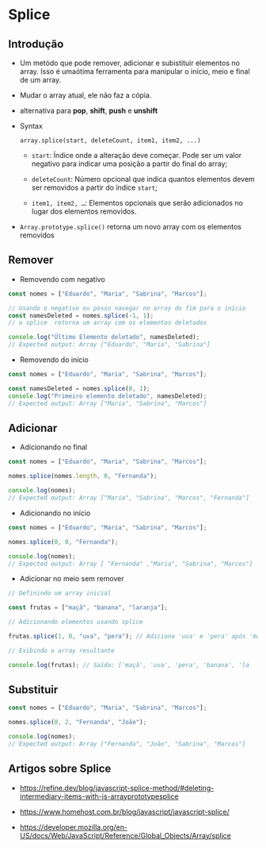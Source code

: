 # Splice

## Introdução

- Um metódo que pode remover, adicionar e subistituir elementos no array. Isso é umaótima ferramenta para manipular o início, meio e final de um array.

- Mudar o array atual, ele não faz a cópia.

- alternativa para **pop**, **shift**, **push** e **unshift**

- Syntax

  ```JS
  array.splice(start, deleteCount, item1, item2, ...)
  ```

  - `start`: Índice onde a alteração deve começar. Pode ser um valor negativo para indicar uma posição a partir do final do array;

  - `deleteCount`: Número opcional que indica quantos elementos devem ser removidos a partir do índice `start`;

  - `item1, item2, …`: Elementos opcionais que serão adicionados no lugar dos elementos removidos.

- `Array.prototype.splice()` retorna um novo array com os elementos removidos

## Remover

- Removendo com negativo

```js
const nomes = ["Eduardo", "Maria", "Sabrina", "Marcos"];

// Usando o negativo eu posso navegar no array do fim para o início
const namesDeleted = nomes.splice(-1, 1);
// o splice  retorna um array com os elementos deletados

console.log("Último Elemento deletado", namesDeleted);
// Expected output: Array ["Eduardo", "Maria", "Sabrina"]
```

- Removendo do início

```js
const nomes = ["Eduardo", "Maria", "Sabrina", "Marcos"];

const namesDeleted = nomes.splice(0, 1);
console.log("Primeiro elemento deletado", namesDeleted);
// Expected output: Array ["Maria", "Sabrina", "Marcos"]
```

## Adicionar

- Adicionando no final

```js
const nomes = ["Eduardo", "Maria", "Sabrina", "Marcos"];

nomes.splice(nomes.length, 0, "Fernanda");

console.log(nomes);
// Expected output: Array ["Maria", "Sabrina", "Marcos", "Fernanda"]
```

- Adicionando no início

```js
const nomes = ["Eduardo", "Maria", "Sabrina", "Marcos"];

nomes.splice(0, 0, "Fernanda");

console.log(nomes);
// Expected output: Array [ "Fernanda" ,"Maria", "Sabrina", "Marcos"]
```

- Adicionar no meio sem remover

```js
// Definindo um array inicial

const frutas = ["maçã", "banana", "laranja"];

// Adicionando elementos usando splice

frutas.splice(1, 0, "uva", "pera"); // Adiciona 'uva' e 'pera' após 'maçã'

// Exibindo o array resultante

console.log(frutas); // Saída: ['maçã', 'uva', 'pera', 'banana', 'la
```

## Substituir

```js
const nomes = ["Eduardo", "Maria", "Sabrina", "Marcos"];

nomes.splice(0, 2, "Fernanda", "João");

console.log(nomes);
// Expected output: Array ["Fernanda", "João", "Sabrina", "Marcos"]
```

## Artigos sobre Splice

- https://refine.dev/blog/javascript-splice-method/#deleting-intermediary-items-with-js-arrayprototypesplice

- https://www.homehost.com.br/blog/javascript/javascript-splice/

- https://developer.mozilla.org/en-US/docs/Web/JavaScript/Reference/Global_Objects/Array/splice
